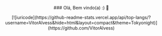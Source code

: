 <p align="center">
### Olá, Bem vindo(a) :) 👋
<p align="center">
[![iuricode](https://github-readme-stats.vercel.app/api/top-langs/?username=VitorAlvess&hide=html&layout=compact&theme=Tokyonight)](https://github.com/VitorAlvess)
<!--
**VitorAlvess/VitorAlvess** is a ✨ _special_ ✨ repository because its `README.md` (this file) appears on your GitHub profile.

Here are some ideas to get you started:

- 🔭 I’m currently working on ...
- 🌱 I’m currently learning ...
- 👯 I’m looking to collaborate on ...
- 🤔 I’m looking for help with ...
- 💬 Ask me about ...
- 📫 How to reach me: ...
- 😄 Pronouns: ...
- ⚡ Fun fact: ...
-->
<p align="center">
<img src="http://img.shields.io/static/v1?label=STATUS&message=EM%20DESENVOLVIMENTO&color=GREEN&style=for-the-badge"/>
</p>
